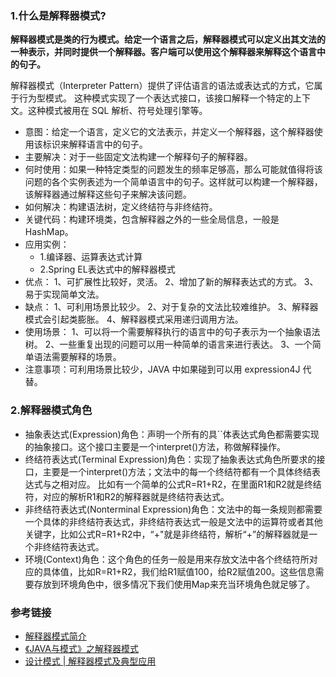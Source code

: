 ### 1.什么是解释器模式?
**解释器模式是类的行为模式。给定一个语言之后，解释器模式可以定义出其文法的一种表示，并同时提供一个解释器。客户端可以使用这个解释器来解释这个语言中的句子。**

解释器模式（Interpreter Pattern）提供了评估语言的语法或表达式的方式，它属于行为型模式。
这种模式实现了一个表达式接口，该接口解释一个特定的上下文。这种模式被用在 SQL 解析、符号处理引擎等。

* 意图：给定一个语言，定义它的文法表示，并定义一个解释器，这个解释器使用该标识来解释语言中的句子。
* 主要解决：对于一些固定文法构建一个解释句子的解释器。
* 何时使用：如果一种特定类型的问题发生的频率足够高，那么可能就值得将该问题的各个实例表述为一个简单语言中的句子。这样就可以构建一个解释器，该解释器通过解释这些句子来解决该问题。
* 如何解决：构建语法树，定义终结符与非终结符。
* 关键代码：构建环境类，包含解释器之外的一些全局信息，一般是 HashMap。
* 应用实例：
  * 1.编译器、运算表达式计算 
  * 2.Spring EL表达式中的解释器模式
* 优点： 1、可扩展性比较好，灵活。 2、增加了新的解释表达式的方式。 3、易于实现简单文法。
* 缺点： 1、可利用场景比较少。 2、对于复杂的文法比较难维护。 3、解释器模式会引起类膨胀。 4、解释器模式采用递归调用方法。
* 使用场景： 1、可以将一个需要解释执行的语言中的句子表示为一个抽象语法树。 2、一些重复出现的问题可以用一种简单的语言来进行表达。 3、一个简单语法需要解释的场景。
* 注意事项：可利用场景比较少，JAVA 中如果碰到可以用 expression4J 代替。

### 2.解释器模式角色
* 抽象表达式(Expression)角色：声明一个所有的具``体表达式角色都需要实现的抽象接口。这个接口主要是一个interpret()方法，称做解释操作。
* 终结符表达式(Terminal Expression)角色：实现了抽象表达式角色所要求的接口，主要是一个interpret()方法；文法中的每一个终结符都有一个具体终结表达式与之相对应。
比如有一个简单的公式R=R1+R2，在里面R1和R2就是终结符，对应的解析R1和R2的解释器就是终结符表达式。
* 非终结符表达式(Nonterminal Expression)角色：文法中的每一条规则都需要一个具体的非终结符表达式，非终结符表达式一般是文法中的运算符或者其他关键字，比如公式R=R1+R2中，“+"就是非终结符，解析“+”的解释器就是一个非终结符表达式。
* 环境(Context)角色：这个角色的任务一般是用来存放文法中各个终结符所对应的具体值，比如R=R1+R2，我们给R1赋值100，给R2赋值200。这些信息需要存放到环境角色中，很多情况下我们使用Map来充当环境角色就足够了。



### 参考链接
* [解释器模式简介](https://www.runoob.com/design-pattern/interpreter-pattern.html)
* [《JAVA与模式》之解释器模式](https://www.cnblogs.com/java-my-life/archive/2012/06/19/2552617.html)
* [设计模式 | 解释器模式及典型应用](https://blog.csdn.net/wwwdc1012/article/details/86444352)